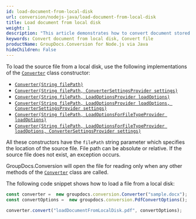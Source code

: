 ```yaml
---
id: load-document-from-local-disk
url: conversion/nodejs-java/load-document-from-local-disk
title: Load document from local disk
weight: 1
description: "This article demonstrates how to convert document stored at local disk using GroupDocs.Conversion for Node.js via Java API."
keywords: Convert document from local disk, Convert file
productName: GroupDocs.Conversion for Node.js via Java
hideChildren: False
---
```


To load the source file from a local disk, use the following implementations of the [`Converter`](#) class constructor:

* [`Converter(String filePath)`](#)
* [`Converter(String filePath, ConverterSettingsProvider settings)`](#)
* [`Converter(String filePath, LoadOptionsProvider loadOptions)`](#)
* [`Converter(String filePath, LoadOptionsProvider loadOptions, ConverterSettingsProvider settings)`](#)
* [`Converter(String filePath, LoadOptionsForFileTypeProvider loadOptions)`](#)
* [`Converter(String filePath, LoadOptionsForFileTypeProvider loadOptions, ConverterSettingsProvider settings)`](#)

All these constructors have the `filePath` string parameter which specifies the location of the source file. File path can be absolute or relative. If the source file does not exist, an exception occurs.

GroupDocs.Conversion will open the file for reading only when any other methods of the [`Converter`](#) class are called.

The following code snippet shows how to load a file from a local disk:

```js
const converter =  new groupdocs.conversion.Converter("sample.docx");
const convertOptions =  new groupdocs.conversion.PdfConvertOptions();

converter.convert("loadDocumentFromLocalDisk.pdf", convertOptions);
```